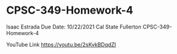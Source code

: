 # CPSC-349-Homework-4

Isaac Estrada Due Date: 10/22/2021 Cal State Fullerton CPSC-349-Homework-4

YouTube Link https://youtu.be/2sKvkBDqdZI
